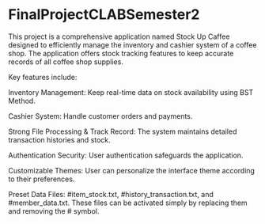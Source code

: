 # FinalProjectCLABSemester2

This project is a comprehensive application named Stock Up Caffee designed to efficiently manage the inventory and cashier system of a coffee shop. The application offers stock tracking features to keep accurate records of all coffee shop supplies.

Key features include:

Inventory Management: Keep real-time data on stock availability using BST Method.

Cashier System: Handle customer orders and payments.

Strong File Processing & Track Record: The system maintains detailed transaction histories and stock.

Authentication Security: User authentication safeguards the application.

Customizable Themes: User can personalize the interface theme according to their preferences.

Preset Data Files: #item_stock.txt, #history_transaction.txt, and #member_data.txt. These files can be activated simply by replacing them and removing the # symbol.
